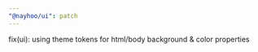```yaml
---
"@nayhoo/ui": patch
---
```


fix(ui): using theme tokens for html/body background & color properties
